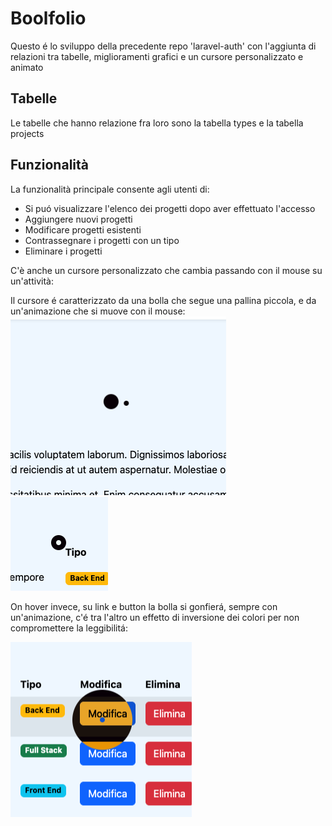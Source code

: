# Boolfolio

Questo é lo sviluppo della precedente repo 'laravel-auth' con l'aggiunta di relazioni tra tabelle, miglioramenti grafici e un cursore personalizzato e animato

## Tabelle

Le tabelle che hanno relazione fra loro sono la tabella types e la tabella projects

## Funzionalità

La funzionalità principale consente agli utenti di:

-   Si puó visualizzare l'elenco dei progetti dopo aver effettuato l'accesso
-   Aggiungere nuovi progetti
-   Modificare progetti esistenti
-   Contrassegnare i progetti con un tipo
-   Eliminare i progetti

C'è anche un cursore personalizzato che cambia passando con il mouse su un'attività:

Il cursore é caratterizzato da una bolla che segue una pallina piccola, e da un'animazione che si muove con il mouse:
![follow](readme-img/follow.png) ![cursor-static](readme-img/cursor-static.png)

On hover invece, su link e button la bolla si gonfierá, sempre con un'animazione, c'é tra l'altro un effetto di inversione dei colori per non compromettere la leggibilitá:

![on-hover](readme-img/on-hover.png)
